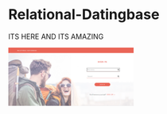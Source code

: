 # Relational-Datingbase
ITS HERE AND ITS AMAZING

<img src="login page.PNG"
     alt="Login Page"
     width= "50%"
     height = auto
     style="float: left; margin-right: 10px;"  />
